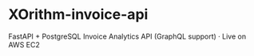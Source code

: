 # XOrithm-invoice-api
FastAPI + PostgreSQL Invoice Analytics API (GraphQL support) · Live on AWS EC2
